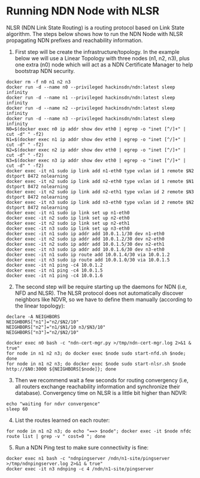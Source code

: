 # Running NDN Node with NLSR

NLSR (NDN Link State Routing) is a routing protocol based on Link State algorithm. The steps below shows how to run the NDN Node with NLSR propagating NDN prefixes and reachability information.

1. First step will be create the infrastructure/topology. In the example below we will use a Linear Topology with three nodes (n1, n2, n3), plus one extra (n0) node which will act as a NDN Certificate Manager to help bootstrap NDN security.

```
docker rm -f n0 n1 n2 n3
docker run -d --name n0 --privileged hackinsdn/ndn:latest sleep infinity
docker run -d --name n1 --privileged hackinsdn/ndn:latest sleep infinity
docker run -d --name n2 --privileged hackinsdn/ndn:latest sleep infinity
docker run -d --name n3 --privileged hackinsdn/ndn:latest sleep infinity
N0=$(docker exec n0 ip addr show dev eth0 | egrep -o "inet [^/]+" | cut -d" " -f2)
N1=$(docker exec n1 ip addr show dev eth0 | egrep -o "inet [^/]+" | cut -d" " -f2)
N2=$(docker exec n2 ip addr show dev eth0 | egrep -o "inet [^/]+" | cut -d" " -f2)
N3=$(docker exec n3 ip addr show dev eth0 | egrep -o "inet [^/]+" | cut -d" " -f2)
docker exec -it n1 sudo ip link add n1-eth0 type vxlan id 1 remote $N2 dstport 8472 nolearning
docker exec -it n2 sudo ip link add n2-eth0 type vxlan id 1 remote $N1 dstport 8472 nolearning
docker exec -it n2 sudo ip link add n2-eth1 type vxlan id 2 remote $N3 dstport 8472 nolearning
docker exec -it n3 sudo ip link add n3-eth0 type vxlan id 2 remote $N2 dstport 8472 nolearning
docker exec -it n1 sudo ip link set up n1-eth0
docker exec -it n2 sudo ip link set up n2-eth0
docker exec -it n2 sudo ip link set up n2-eth1
docker exec -it n3 sudo ip link set up n3-eth0
docker exec -it n1 sudo ip addr add 10.0.1.1/30 dev n1-eth0
docker exec -it n2 sudo ip addr add 10.0.1.2/30 dev n2-eth0
docker exec -it n2 sudo ip addr add 10.0.1.5/30 dev n2-eth1
docker exec -it n3 sudo ip addr add 10.0.1.6/30 dev n3-eth0
docker exec -it n1 sudo ip route add 10.0.1.4/30 via 10.0.1.2
docker exec -it n3 sudo ip route add 10.0.1.0/30 via 10.0.1.5
docker exec -it n1 ping -c4 10.0.1.2
docker exec -it n1 ping -c4 10.0.1.5
docker exec -it n1 ping -c4 10.0.1.6
```

2. The second step will be require starting up the daemons for NDN (i.e, NFD and NLSR). The NLSR protocol does not automatically discover neighbors like NDVR, so we have to define them manually (according to the linear topology):
```
declare -A NEIGHBORS
NEIGHBORS["n1"]="n2/$N2/10"
NEIGHBORS["n2"]="n1/$N1/10 n3/$N3/10"
NEIGHBORS["n3"]="n2/$N2/10"

docker exec n0 bash -c "ndn-cert-mgr.py >/tmp/ndn-cert-mgr.log 2>&1 & true"
for node in n1 n2 n3; do docker exec $node sudo start-nfd.sh $node; done
for node in n1 n2 n3; do docker exec $node sudo start-nlsr.sh $node http://$N0:3000 ${NEIGHBORS[$node]}; done
```

3. Then we recommend wait a few seconds for routing convergency (i.e, all routers exchange reachability information and synchronize their database). Convergency time on NLSR is a little bit higher than NDVR:
```
echo "waiting for ndvr convergence"
sleep 60
```

4. List the routes learned on each router:
```
for node in n1 n2 n3; do echo "==> $node"; docker exec -it $node nfdc route list | grep -v " cost=0 "; done
```

5. Run a NDN Ping test to make sure connectivity is fine:
```
docker exec n1 bash -c "ndnpingserver /ndn/n1-site/pingserver >/tmp/ndnpingserver.log 2>&1 & true"
docker exec -it n3 ndnping -c 4 /ndn/n1-site/pingserver
```
